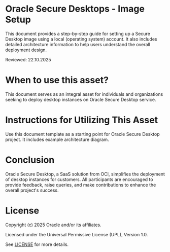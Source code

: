 # Oracle Secure Desktops - Image Setup

This document provides a step-by-step guide for setting up a Secure Desktop image using a local (operating system) account. It also includes detailed architecture information to help users understand the overall deployment design.

Reviewed: 22.10.2025

# When to use this asset?

This document serves as an integral asset for individuals and organizations seeking to deploy desktop instances on Oracle Secure Desktop service. 

# Instructions for Utilizing This Asset

Use this document template as a starting point for Oracle Secure Desktop project. It includes example architecture diagram.

# Conclusion

Oracle Secure Desktop, a SaaS solution from OCI, simplifies the deployment of desktop instances for customers. All participants are encouraged to provide feedback, raise queries, and make contributions to enhance the overall project's success.

# License

Copyright (c) 2025 Oracle and/or its affiliates.

Licensed under the Universal Permissive License (UPL), Version 1.0.

See [LICENSE](https://github.com/oracle-devrel/technology-engineering/blob/main/LICENSE) for more details.
